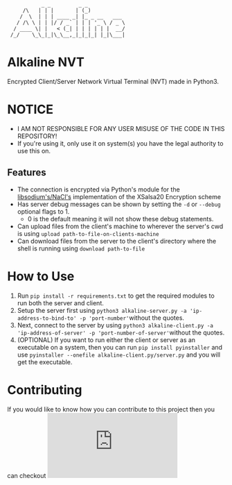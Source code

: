 ```
           _ _         _ _            
     /\   | | |       | (_)           
    /  \  | | | ____ _| |_ _ __   ___ 
   / /\ \ | | |/ / _` | | | '_ \ / _ \
  / ____ \| |   < (_| | | | | | |  __/
 /_/    \_\_|_|\_\__,_|_|_|_| |_|\___|
```

# Alkaline NVT
Encrypted Client/Server Network Virtual Terminal (NVT) made in Python3.

# NOTICE
- I AM NOT RESPONSIBLE FOR ANY USER MISUSE OF THE CODE IN THIS REPOSITORY!
- If you're using it, only use it on system(s) you have the legal authority to use this on.

## Features
- The connection is encrypted via Python's module for the [libsodium's/NaCl's](https://pypi.org/project/PyNaCl/) implementation of the XSalsa20 Encryption scheme
- Has server debug messages can be shown by setting the `-d` or `--debug` optional flags to 1.
  - 0 is the default meaning it will not show these debug statements.
- Can upload files from the client's machine to wherever the server's cwd is using `upload path-to-file-on-clients-machine` 
- Can download files from the server to the client's directory where the shell is running using `download path-to-file`

# How to Use
1. Run `pip install -r requirements.txt` to get the required modules to run both the server and client.
2. Setup the server first using `python3 alkaline-server.py -a 'ip-address-to-bind-to' -p 'port-number'`without the quotes.
3. Next, connect to the server by using `python3 alkaline-client.py -a 'ip-address-of-server' -p 'port-number-of-server'`without the quotes.
4. (OPTIONAL) If you want to run either the client or server as an executable on a system, then you can run `pip install pyinstaller` and use `pyinstaller --onefile alkaline-client.py/server.py` and you will get the executable.

# Contributing
If you would like to know how you can contribute to this project then you can checkout ![CONTRIBUTING.md](https://github.com/Swangeon/Alkaline-NVT/blob/master/CONTRIBUTING.md)
